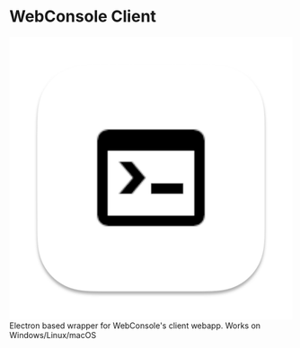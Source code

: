 # WebConsole Client
![WebConsole Client icon](repoicon.png)
Electron based wrapper for WebConsole's client webapp. Works on Windows/Linux/macOS